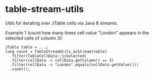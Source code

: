 # table-stream-utils
Utils for iterating over JTable cells via Java 8 streams.

Example 1 (count how many times cell value "London" appears in the selected cells of column 3):
```
JTable table = ...;
long count = TableStreamUtils.asStream(table)
  .filter(TableCellData::isSelected)
  .filter(cellData -> cellData.getColumn() == 3)
  .filter(cellData -> "London".equals(cellData.getValue()))
  .count();
```
